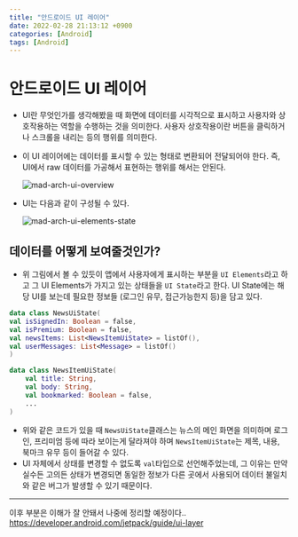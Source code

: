 ```yaml
---
title: "안드로이드 UI 레이어" 
date: 2022-02-28 21:13:12 +0900
categories: [Android]
tags: [Android]
---
```


# 안드로이드 UI 레이어

- UI란 무엇인가를 생각해봤을 때 화면에 데이터를 시각적으로 표시하고 사용자와 상호작용하는 역할을 수행하는 것을 의미한다. 사용자 상호작용이란 버튼을 클릭하거나 스크롤을 내리는 등의 행위를 의미한다. 
- 이 UI 레이어에는 데이터를 표시할 수 있는 형태로 변환되어 전달되어야 한다. 즉, UI에서 raw 데이터를 가공해서 표현하는 행위를 해서는 안된다. 

    ![mad-arch-ui-overview](https://user-images.githubusercontent.com/29175138/155971813-6277ee59-a292-45f6-b308-7f39fd0c6861.png)

- UI는 다음과 같이 구성될 수 있다.

    ![mad-arch-ui-elements-state](https://user-images.githubusercontent.com/29175138/155973663-f50c6584-6f31-4c1a-9b30-80979acfbd86.png)

## 데이터를 어떻게 보여줄것인가?

- 위 그림에서 볼 수 있듯이 앱에서 사용자에게 표시하는 부분을 `UI Elements`라고 하고 그 UI Elements가 가지고 있는 상태들을 `UI State`라고 한다. UI State에는 해당 UI를 보는데 필요한 정보들 (로그인 유무, 접근가능한지 등)을 담고 있다. 

```kotlin
data class NewsUiState(
val isSignedIn: Boolean = false,
val isPremium: Boolean = false,
val newsItems: List<NewsItemUiState> = listOf(),
val userMessages: List<Message> = listOf()
)

data class NewsItemUiState(
    val title: String,
    val body: String,
    val bookmarked: Boolean = false,
    ...
)
```

- 위와 같은 코드가 있을 때 `NewsUiState`클래스는 뉴스의 메인 화면을 의미하며 로그인, 프리미엄 등에 따라 보이는게 달라져야 하며 `NewsItemUiState`는 제목, 내용, 북마크 유무 등이 들어갈 수 있다.
- UI 자체에서 상태를 변경할 수 없도록 `val`타입으로 선언해주었는데, 그 이유는 만약 실수든 고의든 상태가 변경되면 동일한 정보가 다른 곳에서 사용되어 데이터 불일치와 같은 버그가 발생할 수 있기 때문이다.

---

이후 부분은 이해가 잘 안돼서 나중에 정리할 예정이다..<br>
https://developer.android.com/jetpack/guide/ui-layer